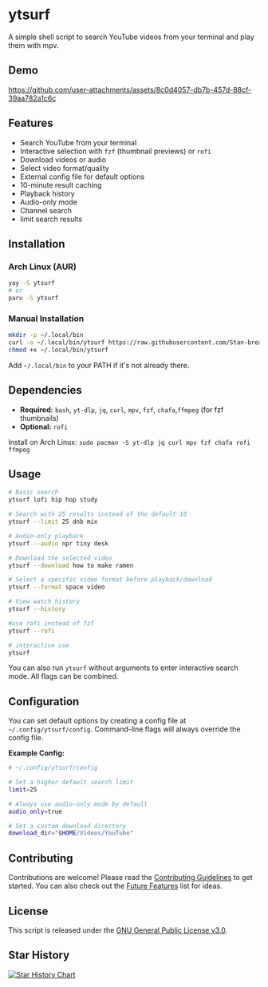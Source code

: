 # ytsurf

A simple shell script to search YouTube videos from your terminal and play them with mpv.

## Demo

https://github.com/user-attachments/assets/8c0d4057-db7b-457d-88cf-39aa782a1c6c

## Features

- Search YouTube from your terminal
- Interactive selection with `fzf` (thumbnail previews) or `rofi`
- Download videos or audio
- Select video format/quality
- External config file for default options
- 10-minute result caching
- Playback history
- Audio-only mode
- Channel search
- limit search results

## Installation

### Arch Linux (AUR)

```bash
yay -S ytsurf
# or
paru -S ytsurf
```

### Manual Installation

```bash
mkdir -p ~/.local/bin
curl -o ~/.local/bin/ytsurf https://raw.githubusercontent.com/Stan-breaks/ytsurf/main/ytsurf.sh
chmod +x ~/.local/bin/ytsurf
```

Add `~/.local/bin` to your PATH if it's not already there.

## Dependencies

- **Required:** `bash`, `yt-dlp`, `jq`, `curl`, `mpv`, `fzf`, `chafa`,`ffmpeg` (for fzf thumbnails)
- **Optional:** `rofi`

Install on Arch Linux:
`sudo pacman -S yt-dlp jq curl mpv fzf chafa rofi ffmpeg`

## Usage

```bash
# Basic search
ytsurf lofi hip hop study

# Search with 25 results instead of the default 10
ytsurf --limit 25 dnb mix

# Audio-only playback
ytsurf --audio npr tiny desk

# Download the selected video
ytsurf --download how to make ramen

# Select a specific video format before playback/download
ytsurf --format space video

# View watch history
ytsurf --history

#use rofi instead of fzf
ytsurf --rofi

# interactive use
ytsurf

```

You can also run `ytsurf` without arguments to enter interactive search mode. All flags can be combined.

## Configuration

You can set default options by creating a config file at `~/.config/ytsurf/config`. Command-line flags will always override the config file.

**Example Config:**
```bash
# ~/.config/ytsurf/config

# Set a higher default search limit
limit=25

# Always use audio-only mode by default
audio_only=true

# Set a custom download directory
download_dir="$HOME/Videos/YouTube"
```

## Contributing

Contributions are welcome! Please read the [Contributing Guidelines](CONTRIBUTING.md) to get started. You can also check out the [Future Features](FUTURE_FEATURES.md) list for ideas.

## License

This script is released under the [GNU General Public License v3.0](LICENSE).

## Star History

[![Star History Chart](https://api.star-history.com/svg?repos=Stan-breaks/ytsurf&type=Date)](https://www.star-history.com/#Stan-breaks/ytsurf&Date)
